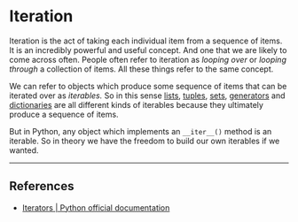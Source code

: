 # Iteration

Iteration is the act of taking each individual item from a sequence of items. It is an incredibly powerful and useful concept. And one that we are likely to come across often. People often refer to iteration as _looping over_ or _looping through_ a collection of items. All these things refer to the same concept.

We can refer to objects which produce some sequence of items that can be iterated over as _iterables._ So in this sense [lists](lists.md), [tuples](tuples.md), [sets](sets.md), [generators](generators.md) and [dictionaries](dictionaries.md) are all different kinds of iterables because they ultimately produce a sequence of items.

But in Python, any object which implements an `__iter__()` method is an iterable. So in theory we have the freedom to build our own iterables if we wanted.





***

## References

* [Iterators | Python official documentation](https://docs.python.org/3/tutorial/classes.html#iterators)

